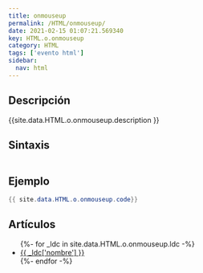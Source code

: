 ```yaml
---
title: onmouseup
permalink: /HTML/onmouseup/
date: 2021-02-15 01:07:21.569340
key: HTML.o.onmouseup
category: HTML
tags: ['evento html']
sidebar: 
  nav: html
---
```


## Descripción
{{site.data.HTML.o.onmouseup.description }}

## Sintaxis
~~~html
~~~

## Ejemplo
~~~java
{{ site.data.HTML.o.onmouseup.code}}
~~~

## Artículos
<ul>
{%- for _ldc in site.data.HTML.o.onmouseup.ldc -%}
   <li>
       <a href="{{_ldc['url'] }}">{{ _ldc['nombre'] }}</a>
   </li>
{%- endfor -%}
</ul>
